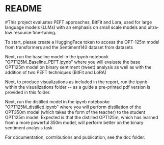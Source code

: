 # README

#This project evaluates PEFT approaches, BitFit and Lora, used for large language models (LLMs) with an emphasis on small scale models and ultra-low resource fine-tuning.

To start, please create a HuggingFace token to access the OPT-125m model from transformers and the Sentiment140 dataset from datasets

Next, run the baseline model in the ipynb notebook "OPT125M_Baseline_PEFT.ipynb" where you will evaluate the base OPT125m model on binary sentiment (tweet) analysis as well as with the addition of two PEFT techniques (BitFit and LoRA)

Next, to produce visualizations as included in the report, run the ipynb within the visualizations folder -- as a guide a pre-printed pdf version is provided in this folder.

Next, run the distilled model in the ipynb notebooke "OPT125M_distilled.ipynb" where you will perform distillation of the OPT350m model (which takes the form of the teacher) to the student OPT125m model. Expected is that the distilled OPT125m, which has learned from a more powerful 350m model, will perform better on the binary sentiment analysis task.

For documentation, contributions and publication, see the doc folder.